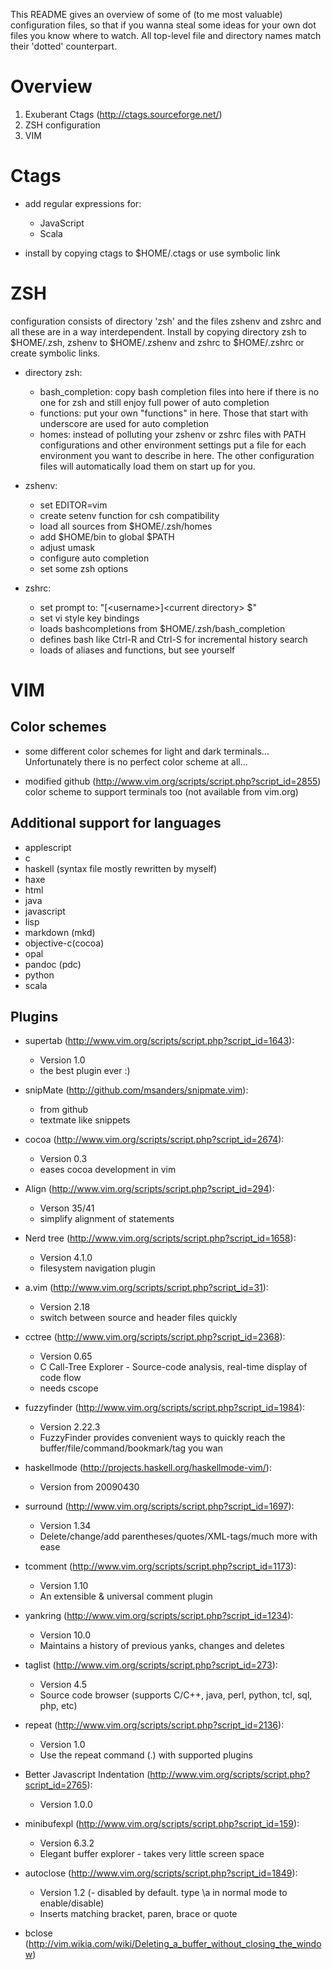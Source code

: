 
This README gives an overview of some of (to me most valuable) configuration
files, so that if you wanna steal some ideas for your own dot files you know
where to watch. All top-level file and directory names match their 'dotted'
counterpart. 

Overview
========

1. Exuberant Ctags (http://ctags.sourceforge.net/)
2. ZSH configuration
3. VIM

Ctags
=====
- add regular expressions for:
     - JavaScript
     - Scala

- install by copying ctags to $HOME/.ctags or use symbolic link

ZSH
===
configuration consists of directory 'zsh' and the files zshenv and zshrc and
all these are in a way interdependent.
Install by copying directory zsh to $HOME/.zsh, zshenv to $HOME/.zshenv and
zshrc to $HOME/.zshrc or create symbolic links.

- directory zsh:
    - bash_completion: copy bash completion files into here if there is no one
                       for zsh and still enjoy full power of auto completion
    - functions: put your own "functions" in here. Those that start with
                 underscore are used for auto completion
    - homes: instead of polluting your zshenv or zshrc files with PATH
             configurations and other environment settings put a file for each
             environment you want to describe in here. The other configuration
             files will automatically load them on start up for you.
- zshenv:
    - set EDITOR=vim
    - create setenv function for csh compatibility
    - load all sources from $HOME/.zsh/homes
    - add $HOME/bin to global $PATH
    - adjust umask
    - configure auto completion
    - set some zsh options

- zshrc:
    - set prompt to: "[\<username\>]\<current directory\> $"
    - set vi style key bindings
    - loads bashcompletions from $HOME/.zsh/bash_completion
    - defines bash like Ctrl-R and Ctrl-S for incremental history search
    - loads of aliases and functions, but see yourself

VIM
===

## Color schemes ##
- some different color schemes for light and dark terminals... Unfortunately
  there is no perfect color scheme at all...

- modified github (http://www.vim.org/scripts/script.php?script_id=2855) color
  scheme to support terminals too (not available from vim.org)

## Additional support for languages ##

- applescript
- c
- haskell (syntax file mostly rewritten by myself)
- haxe
- html
- java
- javascript 
- lisp 
- markdown (mkd)
- objective-c(cocoa)
- opal
- pandoc  (pdc)
- python
- scala 

## Plugins ##

- supertab (http://www.vim.org/scripts/script.php?script_id=1643):
    - Version 1.0
    - the best plugin ever :)

- snipMate (http://github.com/msanders/snipmate.vim):
    - from github
    - textmate like snippets

- cocoa (http://www.vim.org/scripts/script.php?script_id=2674): 
    - Version 0.3
    - eases cocoa development in vim

- Align (http://www.vim.org/scripts/script.php?script_id=294):
    - Verson 35/41
    - simplify alignment of statements

- Nerd tree (http://www.vim.org/scripts/script.php?script_id=1658):
    - Version 4.1.0
    - filesystem navigation plugin

- a.vim (http://www.vim.org/scripts/script.php?script_id=31):
    - Version 2.18
    - switch between source and header files quickly

- cctree (http://www.vim.org/scripts/script.php?script_id=2368):
    - Version 0.65
    - C Call-Tree Explorer - Source-code analysis, real-time display of code
      flow
    - needs cscope

- fuzzyfinder (http://www.vim.org/scripts/script.php?script_id=1984):
    - Version 2.22.3
    - FuzzyFinder provides convenient ways to quickly reach the
      buffer/file/command/bookmark/tag you wan

- haskellmode (http://projects.haskell.org/haskellmode-vim/):
    - Version from 20090430

- surround (http://www.vim.org/scripts/script.php?script_id=1697):
    - Version 1.34
    - Delete/change/add parentheses/quotes/XML-tags/much more with ease

- tcomment (http://www.vim.org/scripts/script.php?script_id=1173):
    - Version 1.10
    - An extensible & universal comment plugin

- yankring (http://www.vim.org/scripts/script.php?script_id=1234):
    - Version 10.0
    - Maintains a history of previous yanks, changes and deletes

- taglist (http://www.vim.org/scripts/script.php?script_id=273):
    - Version 4.5
    - Source code browser (supports C/C++, java, perl, python, tcl, sql, php, etc)

- repeat (http://www.vim.org/scripts/script.php?script_id=2136):
    - Version 1.0
    - Use the repeat command (.) with supported plugins

- Better Javascript Indentation (http://www.vim.org/scripts/script.php?script_id=2765):
    - Version 1.0.0

- minibufexpl (http://www.vim.org/scripts/script.php?script_id=159):
    - Version 6.3.2
    - Elegant buffer explorer - takes very little screen space

- autoclose (http://www.vim.org/scripts/script.php?script_id=1849):
     - Version 1.2
     (- disabled by default. type \a in normal mode to enable/disable)
     - Inserts matching bracket, paren, brace or quote 

- bclose (http://vim.wikia.com/wiki/Deleting_a_buffer_without_closing_the_window)

